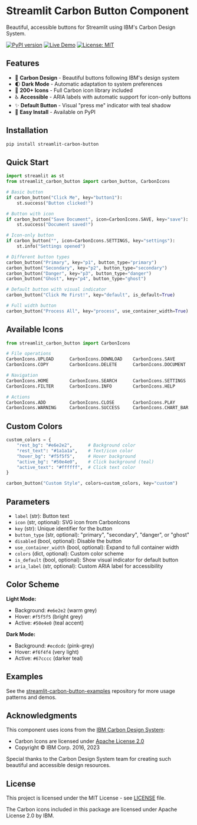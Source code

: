 # Streamlit Carbon Button Component

Beautiful, accessible buttons for Streamlit using IBM's Carbon Design System.

[![PyPI version](https://badge.fury.io/py/streamlit-carbon-button.svg)](https://pypi.org/project/streamlit-carbon-button/)
[![Live Demo](https://img.shields.io/badge/demo-streamlit-FF4B4B)](https://carbon-button-demo.streamlit.app/)
[![License: MIT](https://img.shields.io/badge/License-MIT-yellow.svg)](https://opensource.org/licenses/MIT)

## Features

- 🎨 **Carbon Design** - Beautiful buttons following IBM's design system
- 🌓 **Dark Mode** - Automatic adaptation to system preferences
- 🎯 **200+ Icons** - Full Carbon icon library included
- ♿ **Accessible** - ARIA labels with automatic support for icon-only buttons
- ✨ **Default Button** - Visual "press me" indicator with teal shadow
- 🚀 **Easy Install** - Available on PyPI

## Installation

```bash
pip install streamlit-carbon-button
```

## Quick Start

```python
import streamlit as st
from streamlit_carbon_button import carbon_button, CarbonIcons

# Basic button
if carbon_button("Click Me", key="button1"):
    st.success("Button clicked!")

# Button with icon
if carbon_button("Save Document", icon=CarbonIcons.SAVE, key="save"):
    st.success("Document saved!")

# Icon-only button
if carbon_button("", icon=CarbonIcons.SETTINGS, key="settings"):
    st.info("Settings opened")

# Different button types
carbon_button("Primary", key="p1", button_type="primary")
carbon_button("Secondary", key="p2", button_type="secondary")  
carbon_button("Danger", key="p3", button_type="danger")
carbon_button("Ghost", key="p4", button_type="ghost")

# Default button with visual indicator
carbon_button("Click Me First!", key="default", is_default=True)

# Full width button
carbon_button("Process All", key="process", use_container_width=True)
```

## Available Icons

```python
from streamlit_carbon_button import CarbonIcons

# File operations
CarbonIcons.UPLOAD      CarbonIcons.DOWNLOAD    CarbonIcons.SAVE
CarbonIcons.COPY        CarbonIcons.DELETE      CarbonIcons.DOCUMENT

# Navigation  
CarbonIcons.HOME        CarbonIcons.SEARCH      CarbonIcons.SETTINGS
CarbonIcons.FILTER      CarbonIcons.INFO        CarbonIcons.HELP

# Actions
CarbonIcons.ADD         CarbonIcons.CLOSE       CarbonIcons.PLAY
CarbonIcons.WARNING     CarbonIcons.SUCCESS     CarbonIcons.CHART_BAR
```

## Custom Colors

```python
custom_colors = {
    "rest_bg": "#e6e2e2",      # Background color
    "rest_text": "#1a1a1a",    # Text/icon color
    "hover_bg": "#f5f5f5",     # Hover background
    "active_bg": "#50e4e0",    # Click background (teal)
    "active_text": "#ffffff",  # Click text color
}

carbon_button("Custom Style", colors=custom_colors, key="custom")
```

## Parameters

- `label` (str): Button text
- `icon` (str, optional): SVG icon from CarbonIcons
- `key` (str): Unique identifier for the button
- `button_type` (str, optional): "primary", "secondary", "danger", or "ghost"
- `disabled` (bool, optional): Disable the button
- `use_container_width` (bool, optional): Expand to full container width
- `colors` (dict, optional): Custom color scheme
- `is_default` (bool, optional): Show visual indicator for default button
- `aria_label` (str, optional): Custom ARIA label for accessibility

## Color Scheme

**Light Mode:**
- Background: `#e6e2e2` (warm grey)
- Hover: `#f5f5f5` (bright grey)
- Active: `#50e4e0` (teal accent)

**Dark Mode:**
- Background: `#ecdcdc` (pink-grey)
- Hover: `#f6f4f4` (very light)
- Active: `#67cccc` (darker teal)

## Examples

See the [streamlit-carbon-button-examples](https://github.com/lh/streamlit-carbon-button-examples) repository for more usage patterns and demos.

## Acknowledgments

This component uses icons from the [IBM Carbon Design System](https://carbondesignsystem.com/):
- Carbon Icons are licensed under [Apache License 2.0](https://github.com/carbon-design-system/carbon/blob/main/LICENSE)
- Copyright © IBM Corp. 2016, 2023

Special thanks to the Carbon Design System team for creating such beautiful and accessible design resources.

## License

This project is licensed under the MIT License - see [LICENSE](LICENSE) file.

The Carbon icons included in this package are licensed under Apache License 2.0 by IBM.